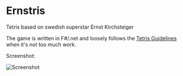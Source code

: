 # Ernstris
Tetris based on swedish superstar Ernst Kirchsteiger

The game is written in F#/.net and loosely follows the [Tetris Guidelines](http://tetris.wikia.com/wiki/Tetris_Guideline) when it's not too much work.

Screenshot:

![Screenshot](http://i.imgur.com/1pwTKph.png)
